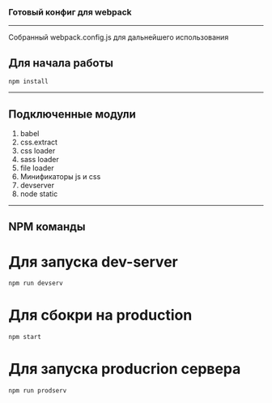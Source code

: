 ### Готовый конфиг для webpack  
___
Собранный webpack.config.js для дальнейшего использования  
## Для начала работы  
`npm install`  
___
## Подключенные модули  
1. babel
2. css.extract
3. css loader
4. sass loader
5. file loader
6. Минификаторы js и css
7. devserver
8. node static
___
## NPM команды  
# Для запуска dev-server  
`npm run devserv`  
# Для сбокри на production  
`npm start`
# Для запуска producrion сервера  
`npm run prodserv`

